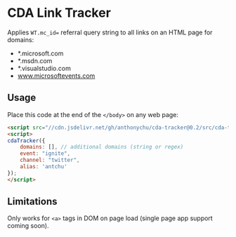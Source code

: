 # CDA Link Tracker

Applies `WT.mc_id=` referral query string to all links on an HTML page for domains:

* *.microsoft.com
* *.msdn.com
* *.visualstudio.com
* www.microsoftevents.com

## Usage

Place this code at the end of the `</body>` on any web page:

```html
<script src="//cdn.jsdelivr.net/gh/anthonychu/cda-tracker@0.2/src/cda-tracker.js"></script>
<script>
cdaTracker({
    domains: [], // additional domains (string or regex)
    event: "ignite",
    channel: "twitter",
    alias: 'antchu'
});
</script>
```

## Limitations

Only works for `<a>` tags in DOM on page load (single page app support coming soon).
